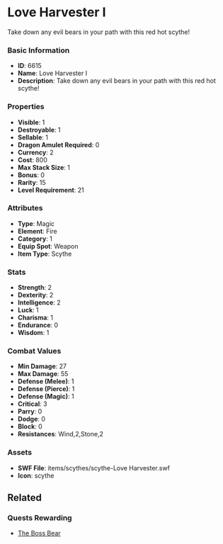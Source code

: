 # Love Harvester I

Take down any evil bears in your path with this red hot scythe!

### Basic Information

- **ID**: 6615
- **Name**: Love Harvester I
- **Description**: Take down any evil bears in your path with this red hot scythe!

### Properties

- **Visible**: 1
- **Destroyable**: 1
- **Sellable**: 1
- **Dragon Amulet Required**: 0
- **Currency**: 2
- **Cost**: 800
- **Max Stack Size**: 1
- **Bonus**: 0
- **Rarity**: 15
- **Level Requirement**: 21

### Attributes

- **Type**: Magic
- **Element**: Fire
- **Category**: 1
- **Equip Spot**: Weapon
- **Item Type**: Scythe

### Stats

- **Strength**: 2
- **Dexterity**: 2
- **Intelligence**: 2
- **Luck**: 1
- **Charisma**: 1
- **Endurance**: 0
- **Wisdom**: 1

### Combat Values

- **Min Damage**: 27
- **Max Damage**: 55
- **Defense (Melee)**: 1
- **Defense (Pierce)**: 1
- **Defense (Magic)**: 1
- **Critical**: 3
- **Parry**: 0
- **Dodge**: 0
- **Block**: 0
- **Resistances**: Wind,2,Stone,2

### Assets

- **SWF File**: items/scythes/scythe-Love Harvester.swf
- **Icon**: scythe

## Related

### Quests Rewarding

- [The Boss Bear](../quests/874-the-boss-bear.md)

